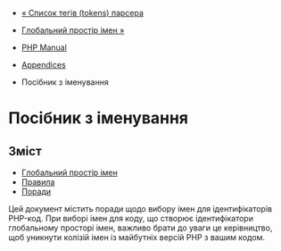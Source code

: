 - [« Список тегів (tokens) парсера](tokens.md)
- [Глобальний простір імен
»](userlandnaming.globalnamespace.md)

- [PHP Manual](index.md)
- [Appendices](appendices.md)
- Посібник з іменування

# Посібник з іменування

## Зміст

- [Глобальний простір імен](userlandnaming.globalnamespace.md)
- [Правила](userlandnaming.rules.md)
- [Поради](userlandnaming.tips.md)

Цей документ містить поради щодо вибору імен для ідентифікаторів
PHP-код. При виборі імен для коду, що створює ідентифікатори
глобальному просторі імен, важливо брати до уваги це
керівництво, щоб уникнути колізій імен із майбутніх версій PHP з вашим
кодом.
